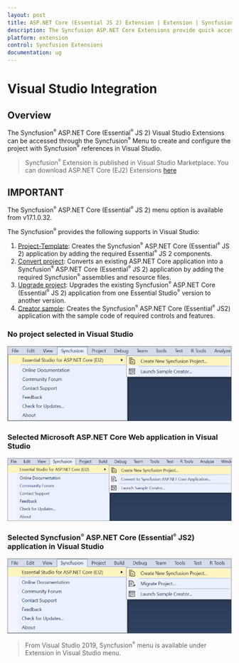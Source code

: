 ```yaml
---
layout: post
title: ASP.NET Core (Essential JS 2) Extension | Extension | Syncfusion
description: The Syncfusion ASP.NET Core Extensions provide quick access to create or configure the Syncfusion ASP.NET projects along with Essential JS 2 components.
platform: extension
control: Syncfusion Extensions
documentation: ug
---
```


# Visual Studio Integration

## Overview

The Syncfusion<sup style="font-size:70%">&reg;</sup> ASP.NET Core (Essential<sup style="font-size:70%">&reg;</sup> JS 2) Visual Studio Extensions can be accessed through the Syncfusion<sup style="font-size:70%">&reg;</sup> Menu to create and configure the project with Syncfusion<sup style="font-size:70%">&reg;</sup> references in Visual Studio.

> Syncfusion<sup style="font-size:70%">&reg;</sup> Extension is published in Visual Studio Marketplace. You can download ASP.NET Core (EJ2) Extensions [here](https://marketplace.visualstudio.com/items?itemName=SyncfusionInc.ASPNETCoreExtensions)

## IMPORTANT

The Syncfusion<sup style="font-size:70%">&reg;</sup> ASP.NET Core (Essential<sup style="font-size:70%">&reg;</sup> JS 2) menu option is available from v17.1.0.32.

The Syncfusion<sup style="font-size:70%">&reg;</sup> provides the following supports in Visual Studio:

1. [Project-Template](syncfusion-project-templates):  Creates the Syncfusion<sup style="font-size:70%">&reg;</sup> ASP.NET Core (Essential<sup style="font-size:70%">&reg;</sup> JS 2) application by adding the required Essential<sup style="font-size:70%">&reg;</sup> JS 2 components.
2. [Convert project](project-conversion): Converts an existing ASP.NET Core application into a Syncfusion<sup style="font-size:70%">&reg;</sup> ASP.NET Core (Essential<sup style="font-size:70%">&reg;</sup> JS 2) application by adding the required Syncfusion<sup style="font-size:70%">&reg;</sup> assemblies and resource files.
3. [Upgrade project](project-migration): Upgrades the existing Syncfusion<sup style="font-size:70%">&reg;</sup> ASP.NET Core (Essential<sup style="font-size:70%">&reg;</sup> JS 2) application from one Essential Studio<sup style="font-size:70%">&reg;</sup> version to another version.
4. [Creator sample](sample-creator): Creates the Syncfusion<sup style="font-size:70%">&reg;</sup> ASP.NET Core (Essential<sup style="font-size:70%">&reg;</sup> JS2) application with the sample code of required controls and features.

### No project selected in Visual Studio

![no project selected](images/no-project-selected.png)

### Selected Microsoft ASP.NET Core Web application in Visual Studio

![selected microsoft](images/selected-project.png)

### Selected Syncfusion<sup style="font-size:70%">&reg;</sup> ASP.NET Core (Essential<sup style="font-size:70%">&reg;</sup> JS2) application in Visual Studio

![selected syncfusion<sup style="font-size:70%">&reg;</sup>](images/selected-syncfusion-project.png)

> From Visual Studio 2019, Syncfusion<sup style="font-size:70%">&reg;</sup> menu is available under Extension in Visual Studio menu.

